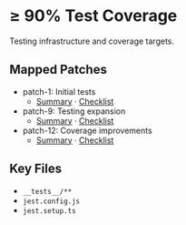 # ≥ 90% Test Coverage

Testing infrastructure and coverage targets.

## Mapped Patches

- patch-1: Initial tests
  - [Summary](../patch-1/PATCH1_SUMMARY.md) · [Checklist](../patch-1/PATCH1_CHECKLIST.md)
- patch-9: Testing expansion
  - [Summary](../patch-9/PATCH9_SUMMARY.md) · [Checklist](../patch-9/PATCH9_CHECKLIST.md)
- patch-12: Coverage improvements
  - [Summary](../patch-12/PATCH12_SUMMARY.md) · [Checklist](../patch-12/PATCH12_CHECKLIST.md)

## Key Files

- `__tests__/**`
- `jest.config.js`
- `jest.setup.ts`
